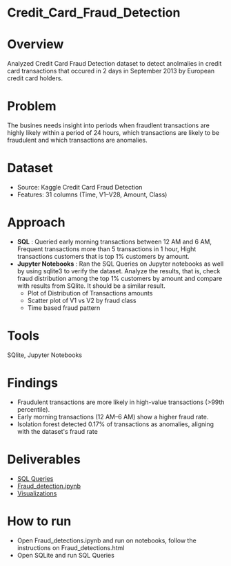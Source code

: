 # Credit_Card_Fraud_Detection

# Overview
Analyzed Credit Card Fraud Detection dataset to detect anolmalies in credit card transactions that occured in 2 days in September 2013 by European credit card holders.

# Problem
The busines needs insight into periods when fraudlent transactions are highly likely within a period of 24 hours, which transactions are likely to be fraudulent and which transactions are anomalies.

# Dataset
- Source: Kaggle Credit Card Fraud Detection
- Features: 31 columns (Time, V1–V28, Amount, Class)

# Approach
- **SQL** : Queried early morning transactions between 12 AM and 6 AM, Frequent transactions more than 5 transactions in 1 hour, Hight transactions customers that is top 1% customers by amount.
- **Jupyter Notebooks** : Ran the SQL Queries on Jupyter notebooks as well by using sqlite3 to verify the dataset. Analyze the results, that is, check fraud distribution among the top 1% customers by amount and compare with results from SQlite. It should be a similar result.
  - Plot of Distribution of Transactions amounts
  - Scatter plot of V1 vs V2 by fraud class
  - Time based fraud pattern
                        
# Tools
SQlite, Jupyter Notebooks

# Findings
- Fraudulent transactions are more likely in high-value transactions (>99th percentile).
- Early morning transactions (12 AM–6 AM) show a higher fraud rate.
- Isolation forest detected 0.17% of transactions as anomalies, aligning with the dataset's fraud rate

# Deliverables
- [SQL Queries](SQL%20Scripts/Fraud%20Detection%20SQL%20queries.md)
- [Fraud_detection.ipynb](fraud_detection.ipynb)
- [Visualizations](Visualizations)

# How to run
- Open Fraud_detections.ipynb and run on notebooks, follow the instructions on Fraud_detections.html
- Open SQLite and run SQL Queries
